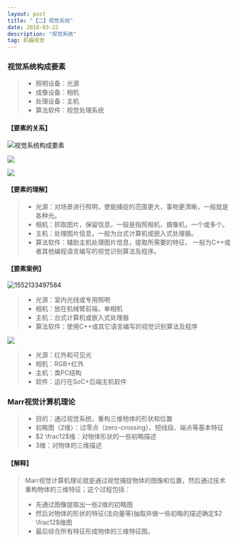 ```yaml
---
layout: post
title: "【二】视觉系统"
date: 2018-03-22
description: "视觉系统"
tag: 机器视觉
---
```


### 视觉系统构成要素

> - 照明设备：光源
> - 成像设备：相机
> - 处理设备：主机
> - 算法软件：视觉处理系统

#### 【要素的关系】

![视觉系统构成要素](http://eveseven.oss-cn-shanghai.aliyuncs.com/19-1-9/95153635.jpg)

![](https://eveseven.oss-cn-shanghai.aliyuncs.com/20190309201004.png)

![](https://eveseven.oss-cn-shanghai.aliyuncs.com/20190309201017.png)



#### 【要素的理解】

> - 光源：对场景进行照明，使能捕捉的范围更大，事物更清晰，一般就是各种光。
> - 相机：抓取图片，保留信息，一般是指照相机，摄像机，一个或多个。
> - 主机：处理图片信息，一般为台式计算机或嵌入式处理器。
> - 算法软件：辅助主机处理图片信息，提取所需要的特征， 一般为C++或者其他编程语言编写的视觉识别算法及程序。

#### 【要素案例】

![1552133497584](C:\Users\seven\AppData\Roaming\Typora\typora-user-images\1552133497584.png)

> - 光源：室内光线或专用照明
> - 相机：放在机械臂前端，单相机
> - 主机：台式计算机或嵌入式处理器
> - 算法软件：使用C++或其它语言编写的视觉识别算法及程序

![](https://eveseven.oss-cn-shanghai.aliyuncs.com/20190309201230.png)

> - 光源：红外和可见光
> - 相机：RGB+红外
> - 主机：类PC结构
> - 软件：运行在SoC+后端主机软件

### Marr视觉计算机理论

> - 目的：通过视觉系统，重构三维物体的形状和位置
> - 初略图（2维）：过零点（zero-crossing）、短线段、端点等基本特征
> - $2 \frac12$维：对物体形状的一些初略描述
> - 3维：对物体的三维描述

#### 【解释】

> Marr视觉计算机理论就是通过视觉捕捉物体的图像和位置，然后通过技术重构物体的三维特征；这个过程包括：
>
> - 先通过图像提取出一些2维的初略图
> - 然后对物体的形状的特征(法向量等)抽取并做一些初略的描述确定$2 \frac12$维图
> - 最后综合所有特征形成物体的三维特征图。